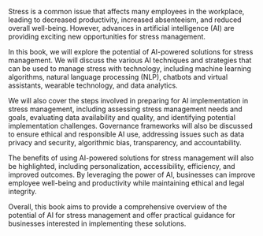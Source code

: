 

Stress is a common issue that affects many employees in the workplace, leading to decreased productivity, increased absenteeism, and reduced overall well-being. However, advances in artificial intelligence (AI) are providing exciting new opportunities for stress management.

In this book, we will explore the potential of AI-powered solutions for stress management. We will discuss the various AI techniques and strategies that can be used to manage stress with technology, including machine learning algorithms, natural language processing (NLP), chatbots and virtual assistants, wearable technology, and data analytics.

We will also cover the steps involved in preparing for AI implementation in stress management, including assessing stress management needs and goals, evaluating data availability and quality, and identifying potential implementation challenges. Governance frameworks will also be discussed to ensure ethical and responsible AI use, addressing issues such as data privacy and security, algorithmic bias, transparency, and accountability.

The benefits of using AI-powered solutions for stress management will also be highlighted, including personalization, accessibility, efficiency, and improved outcomes. By leveraging the power of AI, businesses can improve employee well-being and productivity while maintaining ethical and legal integrity.

Overall, this book aims to provide a comprehensive overview of the potential of AI for stress management and offer practical guidance for businesses interested in implementing these solutions.
